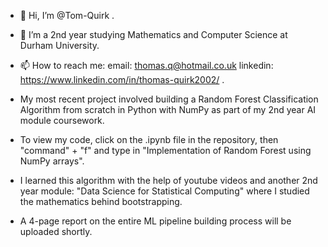 - 👋 Hi, I’m @Tom-Quirk .
- 👀 I’m a 2nd year studying Mathematics and Computer Science at Durham University.
- 📫 How to reach me: email: thomas.q@hotmail.co.uk  linkedin: https://www.linkedin.com/in/thomas-quirk2002/ .

- My most recent project involved building a Random Forest Classification Algorithm from scratch in Python with NumPy as part of my 2nd year AI module coursework.
- To view my code, click on the .ipynb file in the repository, then "command" + "f" and type in "Implementation of Random Forest using NumPy arrays".
- I learned this algorithm with the help of youtube videos and another 2nd year module: "Data Science for Statistical Computing" where I studied the mathematics behind bootstrapping.
- A 4-page report on the entire ML pipeline building process will be uploaded shortly.
<!---
Tom-Quirk/Tom-Quirk is a ✨ special ✨ repository because its `README.md` (this file) appears on your GitHub profile.
You can click the Preview link to take a look at your changes.
--->
